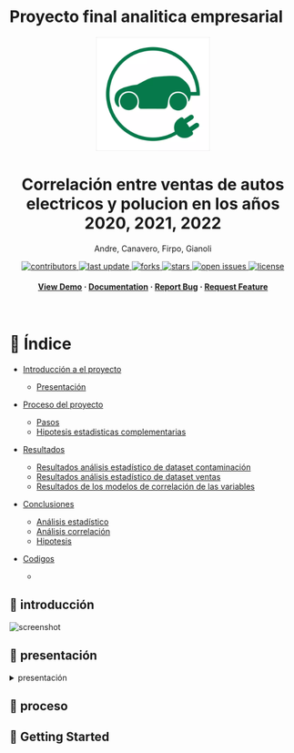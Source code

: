 # Proyecto final analitica empresarial
<div align="center">

  <img src="logoautos2.webp" alt="logo" width="200" height="auto" />
  <h1>Correlación entre ventas de autos electricos y polucion en los años 2020, 2021, 2022</h1>
  
  <p>
    Andre, Canavero, Firpo, Gianoli
  </p>

  
<!-- Badges -->
<p>
  <a href="https://github.com/Louis3797/awesome-readme-template/graphs/contributors">
    <img src="https://img.shields.io/github/contributors/Louis3797/awesome-readme-template" alt="contributors" />
  </a>
  <a href="">
    <img src="https://img.shields.io/github/last-commit/Louis3797/awesome-readme-template" alt="last update" />
  </a>
  <a href="https://github.com/Louis3797/awesome-readme-template/network/members">
    <img src="https://img.shields.io/github/forks/Louis3797/awesome-readme-template" alt="forks" />
  </a>
  <a href="https://github.com/Louis3797/awesome-readme-template/stargazers">
    <img src="https://img.shields.io/github/stars/Louis3797/awesome-readme-template" alt="stars" />
  </a>
  <a href="https://github.com/Louis3797/awesome-readme-template/issues/">
    <img src="https://img.shields.io/github/issues/Louis3797/awesome-readme-template" alt="open issues" />
  </a>
  <a href="https://github.com/Louis3797/awesome-readme-template/blob/master/LICENSE">
    <img src="https://img.shields.io/github/license/Louis3797/awesome-readme-template.svg" alt="license" />
  </a>
</p>
   
<h4>
    <a href="https://github.com/Louis3797/awesome-readme-template/">View Demo</a>
  <span> · </span>
    <a href="https://github.com/Louis3797/awesome-readme-template">Documentation</a>
  <span> · </span>
    <a href="https://github.com/Louis3797/awesome-readme-template/issues/">Report Bug</a>
  <span> · </span>
    <a href="https://github.com/Louis3797/awesome-readme-template/issues/">Request Feature</a>
  </h4>
</div>

<br />

<!-- Índice -->
# :notebook_with_decorative_cover: Índice

- [Introducción a el proyecto](#star2-introducción)
  * [Presentación](#wave-presentación)
- [Proceso del proyecto](#toolbox-getting-started)
  * [Pasos](#bangbang-prerequisites)
  * [Hipotesis estadisticas complementarias](#gear-installation)
- [Resultados](#eyes-usage)
  * [Resultados análisis estadístico de dataset contaminación](#running-run-locally)
  * [Resultados análisis estadístico de dataset ventas](#running-run-locally)
  * [Resultados de los modelos de correlación de las variables](#running-run-locally)

- [Conclusiones](#compass-roadmap)
  * [Análisis estadístico](#running-run-locally)
  * [Análisis correlación](#running-run-locally)
  * [Hipotesis](#scroll-code-of-conduct)
- [Codigos](#wave-contributing)
  * [](#scroll-code-of-conduct)
  

<!-- introducción -->
## :star2: introducción
<div align="presentación"> 
  <img src="https://placehold.co/600x400?text=Your+Screenshot+here" alt="screenshot" />
</div>

<!-- presentación -->
## :wave: presentación

<details>
  <summary>presentación</summary>
  <ul>
    <li>
      <a href="https://docs.google.com/presentation/d/1-MnyyT9jfggdywjaKsorB0gn1DC5vBcwyUOzdoZ4ZMY/edit?usp=sharing">Presentación</a>
    </li>
  </ul>
</details>

<!-- proceso -->
## :toolbox: proceso

<!-- Getting Started -->
## 	:toolbox: Getting Started


